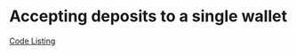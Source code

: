 # Accepting deposits to a single wallet

[Code Listing](https://raw.githubusercontent.com/toncenter/examples/main/deposits-single-wallet.js ':include :type=code')